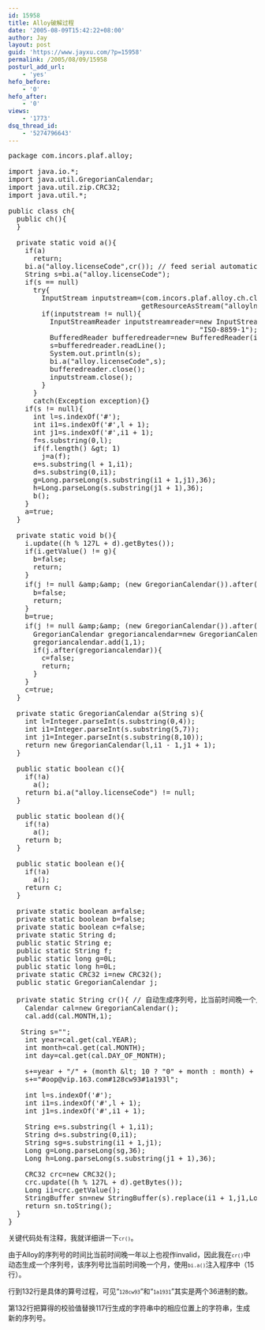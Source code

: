 ```yaml
---
id: 15958
title: Alloy破解过程
date: '2005-08-09T15:42:22+08:00'
author: Jay
layout: post
guid: 'https://www.jayxu.com/?p=15958'
permalink: /2005/08/09/15958
posturl_add_url:
    - 'yes'
hefo_before:
    - '0'
hefo_after:
    - '0'
views:
    - '1773'
dsq_thread_id:
    - '5274796643'
---
```


<!-- wp:enlighter/codeblock {"language":"java"} -->
<pre class="EnlighterJSRAW" data-enlighter-language="java" data-enlighter-theme="" data-enlighter-highlight="" data-enlighter-linenumbers="" data-enlighter-lineoffset="" data-enlighter-title="" data-enlighter-group="">package com.incors.plaf.alloy;
 
import java.io.*;
import java.util.GregorianCalendar;
import java.util.zip.CRC32;
import java.util.*;

public class ch{
  public ch(){
  }

  private static void a(){
    if(a)
      return;
    bi.a("alloy.licenseCode",cr()); // feed serial automatically
    String s=bi.a("alloy.licenseCode");
    if(s == null)
      try{
        InputStream inputstream=(com.incors.plaf.alloy.ch.class).getClassLoader().
                                getResourceAsStream("alloylnf.lic");
        if(inputstream != null){
          InputStreamReader inputstreamreader=new InputStreamReader(inputstream,
                                              "ISO-8859-1");
          BufferedReader bufferedreader=new BufferedReader(inputstreamreader);
          s=bufferedreader.readLine();
          System.out.println(s);
          bi.a("alloy.licenseCode",s);
          bufferedreader.close();
          inputstream.close();
        }
      }
      catch(Exception exception){}
    if(s != null){
      int l=s.indexOf('#');
      int i1=s.indexOf('#',l + 1);
      int j1=s.indexOf('#',i1 + 1);
      f=s.substring(0,l);
      if(f.length() &amp;gt; 1)
        j=a(f);
      e=s.substring(l + 1,i1);
      d=s.substring(0,i1);
      g=Long.parseLong(s.substring(i1 + 1,j1),36);
      h=Long.parseLong(s.substring(j1 + 1),36);
      b();
    }
    a=true;
  }

  private static void b(){
    i.update((h % 127L + d).getBytes());
    if(i.getValue() != g){
      b=false;
      return;
    }
    if(j != null &amp;amp;&amp;amp; (new GregorianCalendar()).after(j)){ // 试用号过期
      b=false;
      return;
    }
    b=true;
    if(j != null &amp;amp;&amp;amp; (new GregorianCalendar()).after(new GregorianCalendar(2003,7,12))){ // 如果使用期大于1年
      GregorianCalendar gregoriancalendar=new GregorianCalendar();
      gregoriancalendar.add(1,1);
      if(j.after(gregoriancalendar)){
        c=false;
        return;
      }
    }
    c=true;
  }

  private static GregorianCalendar a(String s){
    int l=Integer.parseInt(s.substring(0,4));
    int i1=Integer.parseInt(s.substring(5,7));
    int j1=Integer.parseInt(s.substring(8,10));
    return new GregorianCalendar(l,i1 - 1,j1 + 1);
  }

  public static boolean c(){
    if(!a)
      a();
    return bi.a("alloy.licenseCode") != null;
  }

  public static boolean d(){
    if(!a)
      a();
    return b;
  }

  public static boolean e(){
    if(!a)
      a();
    return c;
  }

  private static boolean a=false;
  private static boolean b=false;
  private static boolean c=false;
  private static String d;
  public static String e;
  public static String f;
  public static long g=0L;
  public static long h=0L;
  private static CRC32 i=new CRC32();
  public static GregorianCalendar j;

  private static String cr(){ // 自动生成序列号，比当前时间晚一个月
    Calendar cal=new GregorianCalendar();
    cal.add(cal.MONTH,1);

   String s="";
    int year=cal.get(cal.YEAR);
    int month=cal.get(cal.MONTH);
    int day=cal.get(cal.DAY_OF_MONTH);

    s+=year + "/" + (month &amp;lt; 10 ? "0" + month : month) + "/" + (day &amp;lt; 10 ? "0" + day : day);
    s+="#oop@vip.163.com#128cw93#1a193l";

    int l=s.indexOf('#');
    int i1=s.indexOf('#',l + 1);
    int j1=s.indexOf('#',i1 + 1);

    String e=s.substring(l + 1,i1);
    String d=s.substring(0,i1);
    String sg=s.substring(i1 + 1,j1);
    Long g=Long.parseLong(sg,36);
    Long h=Long.parseLong(s.substring(j1 + 1),36);

    CRC32 crc=new CRC32();
    crc.update((h % 127L + d).getBytes());
    Long ii=crc.getValue();
    StringBuffer sn=new StringBuffer(s).replace(i1 + 1,j1,Long.toString(ii,36));
    return sn.toString();
  }
}
</pre>
<!-- /wp:enlighter/codeblock -->

<!-- wp:paragraph -->
<p>关键代码处有注释，我就详细讲一下<code><code data-enlighter-language="generic" class="EnlighterJSRAW">cr()</code></code>。</p>
<!-- /wp:paragraph -->

<!-- wp:paragraph -->
<p>由于Alloy的序列号的时间比当前时间晚一年以上也视作invalid，因此我在<code><code data-enlighter-language="generic" class="EnlighterJSRAW">cr()</code></code>中动态生成一个序列号，该序列号比当前时间晚一个月，使用<code><code data-enlighter-language="generic" class="EnlighterJSRAW">bi.a()</code></code>注入程序中（15行）。</p>
<!-- /wp:paragraph -->

<!-- wp:paragraph -->
<p>行到132行是具体的算号过程，可见“<code><code data-enlighter-language="generic" class="EnlighterJSRAW">128cw93</code></code>”和“<code><code data-enlighter-language="generic" class="EnlighterJSRAW">1a1931</code></code>”其实是两个36进制的数。</p>
<!-- /wp:paragraph -->

<!-- wp:paragraph -->
<p>第132行把算得的校验值替换117行生成的字符串中的相应位置上的字符串，生成新的序列号。</p>
<!-- /wp:paragraph -->